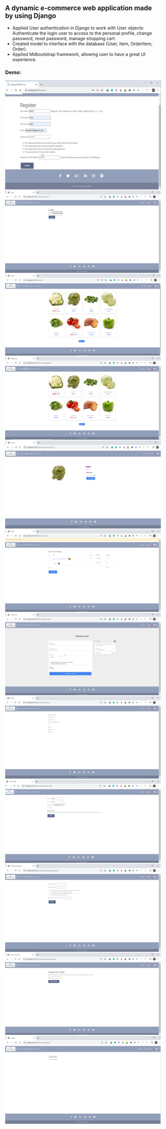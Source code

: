 ## A dynamic e-commerce web application made by using Django
*	Applied User authentication in Django to work with User objects: Authenticate the login user to access to the personal profile, change password, reset password, manage shopping cart.
*	Created model to interface with the database (User, Item, OrderItem, Order).
*	Applied Mdbootstrap framework, allowing user to have a great UI experience.

### Demo:

![](images/register.png)
![](images/login.png)
![](images/all_items.png)
![](images/vegi.png)
![](images/detail.png)
![](images/order_sumary.png)
![](images/checkout.png)
![](images/profile.png)
![](images/edit_profile.png)
![](images/changepw.png)
![](images/resetpw.png)
![](images/logout.png)
